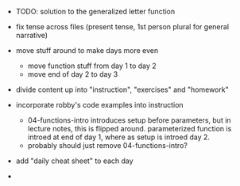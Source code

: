 - TODO: solution to the generalized letter function

- fix tense across files (present tense, 1st person plural for general narrative)
- move stuff around to make days more even
    - move function stuff from day 1 to day 2
    - move end of day 2 to day 3
- divide content up into "instruction", "exercises" and "homework"
- incorporate robby's code examples into instruction
    - 04-functions-intro introduces setup before parameters, but in lecture notes, this is flipped around. parameterized function is introed at end of day 1, where as setup is introed day 2.
    - probably should just remove 04-functions-intro?

- add "daily cheat sheet" to each day
- 